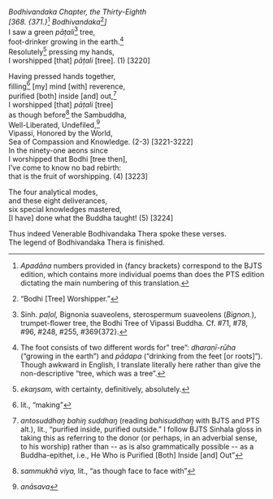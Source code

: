 *Bodhivandaka Chapter, the Thirty-Eighth*  
*\[368. {371.}*[^1] *Bodhivandaka*[^2]*\]*  
I saw a green *pāṭali*[^3] tree,  
foot-drinker growing in the earth.[^4]  
Resolutely[^5] pressing my hands,  
I worshipped \[that\] *pāṭali* \[tree\]. (1) \[3220\]

Having pressed hands together,  
filling[^6] \[my\] mind \[with\] reverence,  
purified \[both\] inside \[and\] out,[^7]  
I worshipped \[that\] *pāṭali* \[tree\]  
as though before[^8] the Sambuddha,  
Well-Liberated, Undefiled,[^9]  
Vipassi, Honored by the World,  
Sea of Compassion and Knowledge. (2-3) \[3221-3222\]  
In the ninety-one aeons since  
I worshipped that Bodhi \[tree then\],  
I’ve come to know no bad rebirth:  
that is the fruit of worshipping. (4) \[3223\]

The four analytical modes,  
and these eight deliverances,  
six special knowledges mastered,  
\[I have\] done what the Buddha taught! (5) \[3224\]

Thus indeed Venerable Bodhivandaka Thera spoke these verses.  
The legend of Bodhivandaka Thera is finished.

[^1]: *Apadāna* numbers provided in {fancy brackets} correspond to the
    BJTS edition, which contains more individual poems than does the PTS
    edition dictating the main numbering of this translation.

[^2]: “Bodhi \[Tree\] Worshipper.”

[^3]: Sinh. *paḷol,* Bignonia suaveolens, sterospermum suaveolens
    (*Bignon.*), trumpet-flower tree, the Bodhi Tree of Vipassi Buddha.
    Cf. \#71, \#78, \#96, \#248, \#255, \#369{372}.

[^4]: The foot consists of two different words for” tree”:
    *dharaṇī-rūha* (“growing in the earth”) and *pādapa* (“drinking from
    the feet \[or roots\]”). Though awkward in English, I translate
    literally here rather than give the non-descriptive “tree, which was
    a tree”.

[^5]: *ekaŋsam,* with certainty, definitively, absolutely.

[^6]: lit., “making”

[^7]: *antosuddhaŋ bahiŋ suddhaŋ* (reading *bahisuddhaŋ* with BJTS and
    PTS alt.), lit., “purified inside, purified outside.” I follow BJTS
    Sinhala gloss in taking this as referring to the donor (or perhaps,
    in an adverbial sense, to his worship) rather than -- as is also
    grammatically possible -- as a Buddha-epithet, i.e., He Who is
    Purified \[Both\] Inside \[and\] Out”

[^8]: *sammukhā viya,* lit., “as though face to face with”

[^9]: *anāsava*
